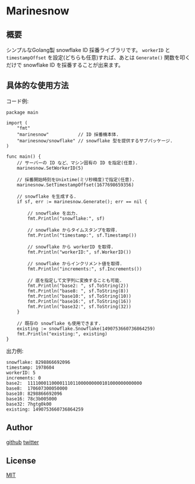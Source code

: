 # Marinesnow

## 概要
シンプルなGolang製 snowflake ID 採番ライブラリです。
`workerID` と `timestampOffset` を設定(どちらも任意)すれば、あとは `Generate()` 関数を叩くだけで snowflake ID を採番することが出来ます。

## 具体的な使用方法

コード例:
``` golang
package main

import (
	"fmt"
	"marinesnow"           // ID 採番機本体.
	"marinesnow/snowflake" // snowflake 型を提供するサブパッケージ.
)

func main() {
	// サーバーの ID など、マシン固有の ID を指定(任意).
	marinesnow.SetWorkerID(5)

	// 採番開始時刻をUnixtime(ミリ秒精度)で指定(任意).
	marinesnow.SetTimestampOffset(1677698659356)

	// snowflake を生成する.
	if sf, err := marinesnow.Generate(); err == nil {

		// snowflake を出力.
		fmt.Println("snowflake:", sf)

		// snowflake からタイムスタンプを取得.
		fmt.Println("timestamp:", sf.Timestamp())

		// snowflake から workerID を取得.
		fmt.Println("workerID:", sf.WorkerID())

		// snowflake からインクリメント値を取得.
		fmt.Println("increments:", sf.Increments())

		// 底を指定して文字列に変換することも可能.
		fmt.Println("base2: ", sf.ToString(2))
		fmt.Println("base8: ", sf.ToString(8))
		fmt.Println("base10:", sf.ToString(10))
		fmt.Println("base16:", sf.ToString(16))
		fmt.Println("base32:", sf.ToString(32))
	}

	// 既存の snowflake も使用できます.
	existing := snowflake.Snowflake(1490753660736864259)
	fmt.Println("existing:", existing)
}
```

出力例:
```
snowflake: 8298866692096
timestamp: 1978604
workerID: 5
increments: 0
base2:  1111000110000111011000000000101000000000000
base8:  170607300050000
base10: 8298866692096
base16: 78c3b005000
base32: 7hgtg0k00
existing: 1490753660736864259
```

## Author
[github](https://github.com/Daikonnbatake)
[twitter](https://twitter.com/_kagamaru_)

## License
[MIT](https://github.com/studigo/marinesnow/blob/main/LICENSE)